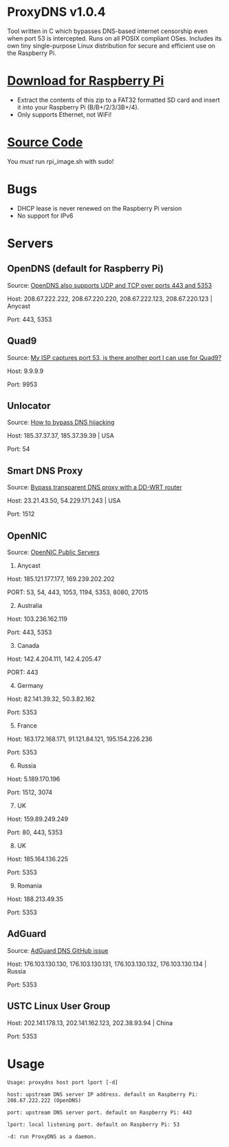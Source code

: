 # ProxyDNS v1.0.4 #

Tool written in C which bypasses DNS-based internet censorship even when port 53 is intercepted. Runs on all POSIX compliant OSes. Includes its own tiny single-purpose Linux distribution for secure and efficient use on the Raspberry Pi.

# [Download for Raspberry Pi](https://github.com/parrotgeek1/ProxyDNS/raw/master/rpi-release.zip)
* Extract the contents of this zip to a FAT32 formatted SD card and insert it into your Raspberry Pi (B/B+/2/3/3B+/4). 
* Only supports Ethernet, not WiFi!
# [Source Code](https://github.com/parrotgeek1/ProxyDNS)

You *must* run rpi_image.sh with sudo!

# Bugs #

* DHCP lease is never renewed on the Raspberry Pi version
* No support for IPv6

# Servers #

## OpenDNS (default for Raspberry Pi) ##

Source: [OpenDNS also supports UDP and TCP over ports 443 and 5353](https://support.opendns.com/hc/en-us/community/posts/115019265903/comments/115004948686)

Host: 208.67.222.222, 208.67.220.220, 208.67.222.123, 208.67.220.123 | Anycast

Port: 443, 5353

## Quad9 ##

Source: [My ISP captures port 53, is there another port I can use for Quad9?](https://www.quad9.net/faq/#My_ISP_captures_port_53_is_there_another_port_I_can_use_for_Quad9)

Host: 9.9.9.9

Port: 9953

## Unlocator ##

Source: [How to bypass DNS hijacking](https://support.unlocator.com/customer/portal/articles/1440517-how-to-bypass-dns-hijacking)

Host: 185.37.37.37, 185.37.39.39 | USA

Port: 54

## Smart DNS Proxy ##

Source: [Bypass transparent DNS proxy with a DD-WRT router](http://support.smartdnsproxy.com/customer/portal/articles/1666197-bypass-transparent-dns-proxy-with-a-dd-wrt-router)

Host: 23.21.43.50, 54.229.171.243 | USA

Port: 1512

## OpenNIC ##

Source: [OpenNIC Public Servers](https://servers.opennicproject.org/)

1. Anycast

Host: 185.121.177.177, 169.239.202.202

PORT: 53, 54, 443, 1053, 1194, 5353, 8080, 27015

2. Australia

Host: 103.236.162.119

Port: 443, 5353

3. Canada

Host: 142.4.204.111, 142.4.205.47

PORT: 443

4. Germany

Host: 82.141.39.32, 50.3.82.162

Port: 5353

5. France

Host: 163.172.168.171, 91.121.84.121, 195.154.226.236

Port: 5353

6. Russia

Host: 5.189.170.196

Port: 1512, 3074

7. UK

Host: 159.89.249.249

Port: 80, 443, 5353

8. UK

Host: 185.164.136.225

Port: 5353

9. Romania

Host: 188.213.49.35

Port: 5353

## AdGuard ##
Source: [AdGuard DNS GitHub issue](https://github.com/AdguardTeam/AdguardForiOS/issues/528#issuecomment-345700923)

Host: 176.103.130.130, 176.103.130.131, 176.103.130.132, 176.103.130.134 | Russia

Port: 5353

## USTC Linux User Group ##

Host: 202.141.178.13, 202.141.162.123, 202.38.93.94 | China

Port: 5353

# Usage ##
 
    Usage: proxydns host port lport [-d]

    host: upstream DNS server IP address. default on Raspberry Pi: 208.67.222.222 (OpenDNS)
    
    port: upstream DNS server port. default on Raspberry Pi: 443
    
    lport: local listening port. default on Raspberry Pi: 53
    
    -d: run ProxyDNS as a daemon.
